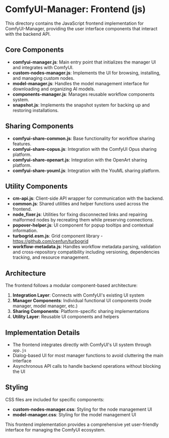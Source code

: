 # ComfyUI-Manager: Frontend (js)

This directory contains the JavaScript frontend implementation for ComfyUI-Manager, providing the user interface components that interact with the backend API.

## Core Components

- **comfyui-manager.js**: Main entry point that initializes the manager UI and integrates with ComfyUI.
- **custom-nodes-manager.js**: Implements the UI for browsing, installing, and managing custom nodes.
- **model-manager.js**: Handles the model management interface for downloading and organizing AI models.
- **components-manager.js**: Manages reusable workflow components system.
- **snapshot.js**: Implements the snapshot system for backing up and restoring installations.

## Sharing Components

- **comfyui-share-common.js**: Base functionality for workflow sharing features.
- **comfyui-share-copus.js**: Integration with the ComfyUI Opus sharing platform.
- **comfyui-share-openart.js**: Integration with the OpenArt sharing platform.
- **comfyui-share-youml.js**: Integration with the YouML sharing platform.

## Utility Components

- **cm-api.js**: Client-side API wrapper for communication with the backend.
- **common.js**: Shared utilities and helper functions used across the frontend.
- **node_fixer.js**: Utilities for fixing disconnected links and repairing malformed nodes by recreating them while preserving connections.
- **popover-helper.js**: UI component for popup tooltips and contextual information.
- **turbogrid.esm.js**: Grid component library - https://github.com/cenfun/turbogrid
- **workflow-metadata.js**: Handles workflow metadata parsing, validation and cross-repository compatibility including versioning, dependencies tracking, and resource management.

## Architecture

The frontend follows a modular component-based architecture:

1. **Integration Layer**: Connects with ComfyUI's existing UI system
2. **Manager Components**: Individual functional UI components (node manager, model manager, etc.)
3. **Sharing Components**: Platform-specific sharing implementations
4. **Utility Layer**: Reusable UI components and helpers

## Implementation Details

- The frontend integrates directly with ComfyUI's UI system through `app.js`
- Dialog-based UI for most manager functions to avoid cluttering the main interface
- Asynchronous API calls to handle backend operations without blocking the UI

## Styling

CSS files are included for specific components:
- **custom-nodes-manager.css**: Styling for the node management UI
- **model-manager.css**: Styling for the model management UI

This frontend implementation provides a comprehensive yet user-friendly interface for managing the ComfyUI ecosystem.